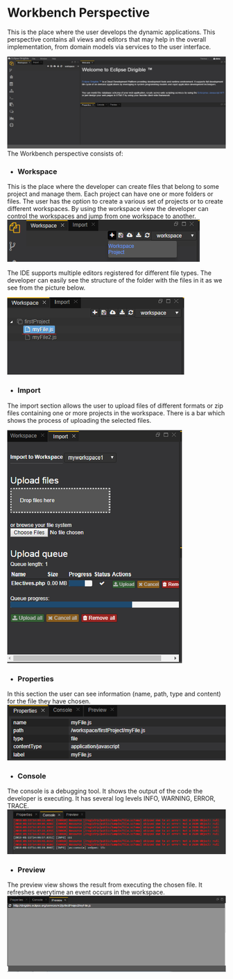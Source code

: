 # Workbench Perspective
This is the place where the user develops the dynamic applications. This perspective contains all views and editors that may help in the overall implementation, from domain models via services to the user interface.

![Workbench](workbench.png)
The Workbench perspective consists of:
- ###	Workspace
This is the place where the developer can create files that belong to some project and manage them. Each project can have one or more folders or files. The user has the option to create a various set of projects or to create different workspaces. By using the workspace view the developer can control the workspaces and jump from one workspace to another.
![Workspace](workspace.png)

The IDE supports multiple editors registered for different file types. The developer can easily see the structure of the folder with the files in it  as we see from the picture below.

![Structure](structure.png)

- ###	Import
The import section allows the user to upload files of different formats or zip files containing one or more projects in the workspace.  There is a bar which shows the process of uploading  the selected files.

![Import](import.png)
- ###	Properties
In this section the user can see information (name,  path, type and content) for the file  they have chosen.
![Properties](properties.png)
- ###	Console
The console is a debugging tool. It  shows the output of the code the developer is executing. It has several  log levels INFO,  WARNING, ERROR, TRACE. 
![Console](console.png)
- ###	Preview
The preview view shows the result from executing the chosen file. It refreshes everytime an event occurs in the workspace.
![Preview](preview.png)



